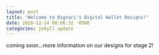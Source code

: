 ```yaml
---
layout: post
title: "Welcome to Dignari's Digital Wallet Designs!"
date: 2020-12-14 08:06:32 -0500
categories: jekyll update
---
```


coming soon...more information on our designs for stage 2!
